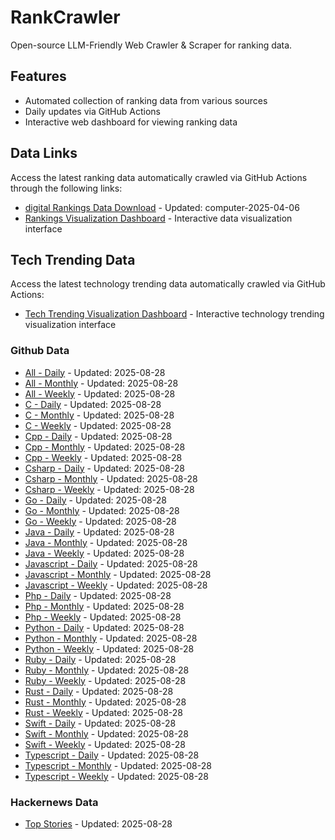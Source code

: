 # RankCrawler

Open-source LLM-Friendly Web Crawler & Scraper for ranking data.

## Features

* Automated collection of ranking data from various sources
* Daily updates via GitHub Actions
* Interactive web dashboard for viewing ranking data


## Data Links

Access the latest ranking data automatically crawled via GitHub Actions through the following links:

* [digital Rankings Data Download](https://github.com/chenjy16/RankCrawler/blob/main/data/1688/digital_computer_2025-04-06.json) - Updated: computer-2025-04-06
* [Rankings Visualization Dashboard](https://chenjy16.github.io/RankCrawler/1688_rankings.html) - Interactive data visualization interface




## Tech Trending Data

Access the latest technology trending data automatically crawled via GitHub Actions:

* [Tech Trending Visualization Dashboard](https://chenjy16.github.io/RankCrawler/tech_trending.html) - Interactive technology trending visualization interface

### Github Data

* [All - Daily](https://github.com/chenjy16/RankCrawler/blob/main/data/github/github_all_daily_2025-08-28.json) - Updated: 2025-08-28
* [All - Monthly](https://github.com/chenjy16/RankCrawler/blob/main/data/github/github_all_monthly_2025-08-28.json) - Updated: 2025-08-28
* [All - Weekly](https://github.com/chenjy16/RankCrawler/blob/main/data/github/github_all_weekly_2025-08-28.json) - Updated: 2025-08-28
* [C - Daily](https://github.com/chenjy16/RankCrawler/blob/main/data/github/github_c_daily_2025-08-28.json) - Updated: 2025-08-28
* [C - Monthly](https://github.com/chenjy16/RankCrawler/blob/main/data/github/github_c_monthly_2025-08-28.json) - Updated: 2025-08-28
* [C - Weekly](https://github.com/chenjy16/RankCrawler/blob/main/data/github/github_c_weekly_2025-08-28.json) - Updated: 2025-08-28
* [Cpp - Daily](https://github.com/chenjy16/RankCrawler/blob/main/data/github/github_cpp_daily_2025-08-28.json) - Updated: 2025-08-28
* [Cpp - Monthly](https://github.com/chenjy16/RankCrawler/blob/main/data/github/github_cpp_monthly_2025-08-28.json) - Updated: 2025-08-28
* [Cpp - Weekly](https://github.com/chenjy16/RankCrawler/blob/main/data/github/github_cpp_weekly_2025-08-28.json) - Updated: 2025-08-28
* [Csharp - Daily](https://github.com/chenjy16/RankCrawler/blob/main/data/github/github_csharp_daily_2025-08-28.json) - Updated: 2025-08-28
* [Csharp - Monthly](https://github.com/chenjy16/RankCrawler/blob/main/data/github/github_csharp_monthly_2025-08-28.json) - Updated: 2025-08-28
* [Csharp - Weekly](https://github.com/chenjy16/RankCrawler/blob/main/data/github/github_csharp_weekly_2025-08-28.json) - Updated: 2025-08-28
* [Go - Daily](https://github.com/chenjy16/RankCrawler/blob/main/data/github/github_go_daily_2025-08-28.json) - Updated: 2025-08-28
* [Go - Monthly](https://github.com/chenjy16/RankCrawler/blob/main/data/github/github_go_monthly_2025-08-28.json) - Updated: 2025-08-28
* [Go - Weekly](https://github.com/chenjy16/RankCrawler/blob/main/data/github/github_go_weekly_2025-08-28.json) - Updated: 2025-08-28
* [Java - Daily](https://github.com/chenjy16/RankCrawler/blob/main/data/github/github_java_daily_2025-08-28.json) - Updated: 2025-08-28
* [Java - Monthly](https://github.com/chenjy16/RankCrawler/blob/main/data/github/github_java_monthly_2025-08-28.json) - Updated: 2025-08-28
* [Java - Weekly](https://github.com/chenjy16/RankCrawler/blob/main/data/github/github_java_weekly_2025-08-28.json) - Updated: 2025-08-28
* [Javascript - Daily](https://github.com/chenjy16/RankCrawler/blob/main/data/github/github_javascript_daily_2025-08-28.json) - Updated: 2025-08-28
* [Javascript - Monthly](https://github.com/chenjy16/RankCrawler/blob/main/data/github/github_javascript_monthly_2025-08-28.json) - Updated: 2025-08-28
* [Javascript - Weekly](https://github.com/chenjy16/RankCrawler/blob/main/data/github/github_javascript_weekly_2025-08-28.json) - Updated: 2025-08-28
* [Php - Daily](https://github.com/chenjy16/RankCrawler/blob/main/data/github/github_php_daily_2025-08-28.json) - Updated: 2025-08-28
* [Php - Monthly](https://github.com/chenjy16/RankCrawler/blob/main/data/github/github_php_monthly_2025-08-28.json) - Updated: 2025-08-28
* [Php - Weekly](https://github.com/chenjy16/RankCrawler/blob/main/data/github/github_php_weekly_2025-08-28.json) - Updated: 2025-08-28
* [Python - Daily](https://github.com/chenjy16/RankCrawler/blob/main/data/github/github_python_daily_2025-08-28.json) - Updated: 2025-08-28
* [Python - Monthly](https://github.com/chenjy16/RankCrawler/blob/main/data/github/github_python_monthly_2025-08-28.json) - Updated: 2025-08-28
* [Python - Weekly](https://github.com/chenjy16/RankCrawler/blob/main/data/github/github_python_weekly_2025-08-28.json) - Updated: 2025-08-28
* [Ruby - Daily](https://github.com/chenjy16/RankCrawler/blob/main/data/github/github_ruby_daily_2025-08-28.json) - Updated: 2025-08-28
* [Ruby - Monthly](https://github.com/chenjy16/RankCrawler/blob/main/data/github/github_ruby_monthly_2025-08-28.json) - Updated: 2025-08-28
* [Ruby - Weekly](https://github.com/chenjy16/RankCrawler/blob/main/data/github/github_ruby_weekly_2025-08-28.json) - Updated: 2025-08-28
* [Rust - Daily](https://github.com/chenjy16/RankCrawler/blob/main/data/github/github_rust_daily_2025-08-28.json) - Updated: 2025-08-28
* [Rust - Monthly](https://github.com/chenjy16/RankCrawler/blob/main/data/github/github_rust_monthly_2025-08-28.json) - Updated: 2025-08-28
* [Rust - Weekly](https://github.com/chenjy16/RankCrawler/blob/main/data/github/github_rust_weekly_2025-08-28.json) - Updated: 2025-08-28
* [Swift - Daily](https://github.com/chenjy16/RankCrawler/blob/main/data/github/github_swift_daily_2025-08-28.json) - Updated: 2025-08-28
* [Swift - Monthly](https://github.com/chenjy16/RankCrawler/blob/main/data/github/github_swift_monthly_2025-08-28.json) - Updated: 2025-08-28
* [Swift - Weekly](https://github.com/chenjy16/RankCrawler/blob/main/data/github/github_swift_weekly_2025-08-28.json) - Updated: 2025-08-28
* [Typescript - Daily](https://github.com/chenjy16/RankCrawler/blob/main/data/github/github_typescript_daily_2025-08-28.json) - Updated: 2025-08-28
* [Typescript - Monthly](https://github.com/chenjy16/RankCrawler/blob/main/data/github/github_typescript_monthly_2025-08-28.json) - Updated: 2025-08-28
* [Typescript - Weekly](https://github.com/chenjy16/RankCrawler/blob/main/data/github/github_typescript_weekly_2025-08-28.json) - Updated: 2025-08-28

### Hackernews Data

* [Top Stories](https://github.com/chenjy16/RankCrawler/blob/main/data/hackernews/hackernews_top_2025-08-28.json) - Updated: 2025-08-28


